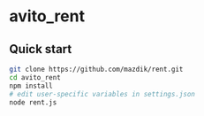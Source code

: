# avito_rent

## Quick start
```bash
git clone https://github.com/mazdik/rent.git
cd avito_rent
npm install
# edit user-specific variables in settings.json
node rent.js
```
